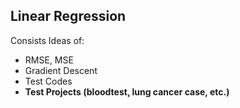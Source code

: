 Linear Regression
-

Consists Ideas of:
- RMSE, MSE
- Gradient Descent
- Test Codes
- **Test Projects (bloodtest, lung cancer case, etc.)** 
